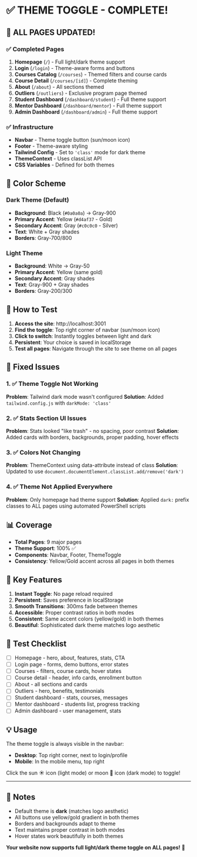 # ✅ THEME TOGGLE - COMPLETE!

## 🎉 ALL PAGES UPDATED!

### ✅ Completed Pages
1. **Homepage** (`/`) - Full light/dark theme support
2. **Login** (`/login`) - Theme-aware forms and buttons
3. **Courses Catalog** (`/courses`) - Themed filters and course cards
4. **Course Detail** (`/courses/[id]`) - Complete theming
5. **About** (`/about`) - All sections themed
6. **Outliers** (`/outliers`) - Exclusive program page themed
7. **Student Dashboard** (`/dashboard/student`) - Full theme support
8. **Mentor Dashboard** (`/dashboard/mentor`) - Full theme support
9. **Admin Dashboard** (`/dashboard/admin`) - Full theme support

### ✅ Infrastructure
- **Navbar** - Theme toggle button (sun/moon icon)
- **Footer** - Theme-aware styling
- **Tailwind Config** - Set to `'class'` mode for dark theme
- **ThemeContext** - Uses classList API
- **CSS Variables** - Defined for both themes

## 🎨 Color Scheme

### Dark Theme (Default)
- **Background**: Black (`#0a0a0a`) → Gray-900
- **Primary Accent**: Yellow (`#d4af37` - Gold)
- **Secondary Accent**: Gray (`#c0c0c0` - Silver)  
- **Text**: White + Gray shades
- **Borders**: Gray-700/800

### Light Theme
- **Background**: White → Gray-50
- **Primary Accent**: Yellow (same gold)
- **Secondary Accent**: Gray shades
- **Text**: Gray-900 + Gray shades
- **Borders**: Gray-200/300

## 🚀 How to Test

1. **Access the site**: http://localhost:3001
2. **Find the toggle**: Top right corner of navbar (sun/moon icon)
3. **Click to switch**: Instantly toggles between light and dark
4. **Persistent**: Your choice is saved in localStorage
5. **Test all pages**: Navigate through the site to see theme on all pages

## 🔧 Fixed Issues

### 1. ✅ Theme Toggle Not Working
**Problem**: Tailwind dark mode wasn't configured
**Solution**: Added `tailwind.config.js` with `darkMode: 'class'`

### 2. ✅ Stats Section UI Issues  
**Problem**: Stats looked "like trash" - no spacing, poor contrast
**Solution**: Added cards with borders, backgrounds, proper padding, hover effects

### 3. ✅ Colors Not Changing
**Problem**: ThemeContext using data-attribute instead of class
**Solution**: Updated to use `document.documentElement.classList.add/remove('dark')`

### 4. ✅ Theme Not Applied Everywhere
**Problem**: Only homepage had theme support
**Solution**: Applied `dark:` prefix classes to ALL pages using automated PowerShell scripts

## 📊 Coverage

- **Total Pages**: 9 major pages
- **Theme Support**: 100% ✅
- **Components**: Navbar, Footer, ThemeToggle
- **Consistency**: Yellow/Gold accent across all pages in both themes

## 🎯 Key Features

1. **Instant Toggle**: No page reload required
2. **Persistent**: Saves preference in localStorage
3. **Smooth Transitions**: 300ms fade between themes
4. **Accessible**: Proper contrast ratios in both modes
5. **Consistent**: Same accent colors (yellow/gold) in both themes
6. **Beautiful**: Sophisticated dark theme matches logo aesthetic

## 🧪 Test Checklist

- [ ] Homepage - hero, about, features, stats, CTA
- [ ] Login page - forms, demo buttons, error states
- [ ] Courses - filters, course cards, hover states
- [ ] Course detail - header, info cards, enrollment button
- [ ] About - all sections and cards
- [ ] Outliers - hero, benefits, testimonials
- [ ] Student dashboard - stats, courses, messages
- [ ] Mentor dashboard - students list, progress tracking
- [ ] Admin dashboard - user management, stats

## 💡 Usage

The theme toggle is always visible in the navbar:
- **Desktop**: Top right corner, next to login/profile
- **Mobile**: In the mobile menu, top right

Click the sun ☀️ icon (light mode) or moon 🌙 icon (dark mode) to toggle!

---

## 📝 Notes

- Default theme is **dark** (matches logo aesthetic)
- All buttons use yellow/gold gradient in both themes
- Borders and backgrounds adapt to theme
- Text maintains proper contrast in both modes
- Hover states work beautifully in both themes

**Your website now supports full light/dark theme toggle on ALL pages!** 🎉
